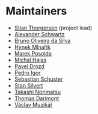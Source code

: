 Maintainers
===========

* [Stian Thorgersen](https://github.com/stianst) (project lead)
* [Alexander Schwartz](https://github.com/ahus1)
* [Bruno Oliveira da Silva](https://github.com/abstractj)
* [Hynek Mlnařík](https://github.com/hmlnarik)
* [Marek Posolda](https://github.com/mposolda)
* [Michal Hajas](https://github.com/mhajas)
* [Pavel Drozd](https://github.com/pdrozd)
* [Pedro Igor](https://github.com/pedroigor)
* [Sebastian Schuster](https://github.com/sschu)
* [Stan Silvert](https://github.com/ssilvert)
* [Takashi Norimatsu](https://github.com/tnorimat)
* [Thomas Darimont](https://github.com/thomasdarimont)
* [Václav Muzikář](https://github.com/vmuzikar)
